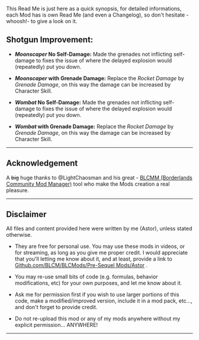 This Read Me is just here as a quick synopsis, for detailed informations, each Mod has is own Read Me (and even a Changelog), so don't hesitate -whoosh!- to give a look on it.

## Shotgun Improvement:
 
- __*Moonscaper* No Self-Damage:__ Made the grenades not inflicting self-damage to fixes the issue of where the delayed explosion would (repeatedly) put you down.

- __*Moonscaper* with Grenade Damage:__ Replace the *Rocket Damage* by *Grenade Damage*, on this way the damage can be increased by Character Skill.

- __*Wombat* No Self-Damage:__ Made the grenades not inflicting self-damage to fixes the issue of where the delayed explosion would (repeatedly) put you down.

- __*Wombat* with Grenade Damage:__ Replace the *Rocket Damage* by *Grenade Damage*, on this way the damage can be increased by Character Skill.

* * * * *
 
## Acknowledgement

A ~~big~~ huge thanks to @LightChaosman and his great - [BLCMM (Borderlands Community Mod Manager)](https://github.com/BLCM/BLCMods/wiki/Borderlands-Community-Mod-Manager) tool who make the Mods creation a real pleasure. 

 * * * * *
 
## Disclaimer

All files and content provided here were written by me (Astor), unless stated otherwise.

- They are free for personal use. You may use these mods in videos, or for streaming, as long as you give me proper credit. I would appreciate that you'll letting me know about it, and at least, provide a link to [Github.com/BLCM/BLCMods/Pre-Sequel Mods/Astor](https://github.com/BLCM/BLCMods/tree/master/Pre%20Sequel%20Mods/Astor) .

- You may re-use small bits of code (e.g. formulas, behavior modifications, etc) for your own purposes, and let me know about it. 

- Ask me for permission first if you wish to use larger portions of this code, make a modified/improved version, include it in a mod pack, etc..., and don't forget to provide credit.

- Do not re-upload this mod or any of my mods anywhere without my explicit permission... ANYWHERE!

 * * * * *

